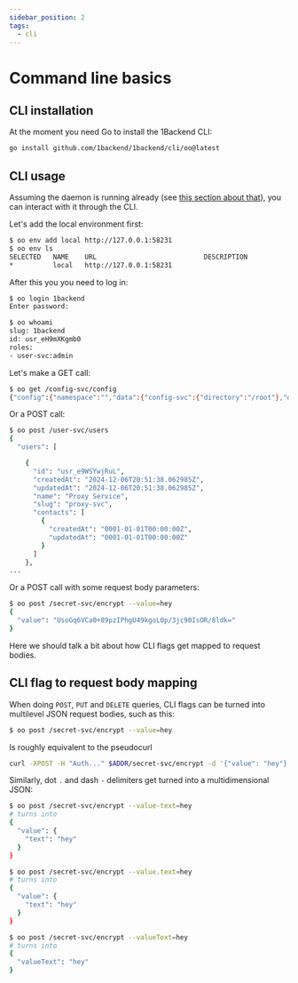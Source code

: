 ```yaml
---
sidebar_position: 2
tags:
  - cli
---
```


# Command line basics

## CLI installation

At the moment you need Go to install the 1Backend CLI:

```sh
go install github.com/1backend/1backend/cli/oo@latest
```

## CLI usage

Assuming the daemon is running already (see [this section about that](/docs/running-the-server/using#default-credentials)), you can interact with it through the CLI.

Let's add the local environment first:

```sh
$ oo env add local http://127.0.0.1:58231
$ oo env ls
SELECTED   NAME    URL                           DESCRIPTION
*          local   http://127.0.0.1:58231
```

After this you you need to log in:

```sh
$ oo login 1backend
Enter password:
```

```sh
$ oo whoami
slug: 1backend
id: usr_eH9mXKgmb0
roles:
- user-svc:admin
```

Let's make a GET call:

```sh
$ oo get /config-svc/config
{"config":{"namespace":"","data":{"config-svc":{"directory":"/root"},"download-svc":{"downloadFolder":"/root/downloads"},"model-svc":{"currentModelId":"huggingface/TheBloke/mistral-7b-instruct-v0.2.Q3_K_S.gguf"}}}}
```

Or a POST call:

```sh
$ oo post /user-svc/users
{
  "users": [

    {
      "id": "usr_e9WSYwjRuL",
      "createdAt": "2024-12-06T20:51:38.062985Z",
      "updatedAt": "2024-12-06T20:51:38.062985Z",
      "name": "Proxy Service",
      "slug": "proxy-svc",
      "contacts": [
        {
          "createdAt": "0001-01-01T00:00:00Z",
          "updatedAt": "0001-01-01T00:00:00Z"
        }
      ]
    },
...
```

Or a POST call with some request body parameters:

```sh
$ oo post /secret-svc/encrypt --value=hey
{
  "value": "UsoGq6VCa0+89pzIPhgU49kgoL0p/3jc90IsOR/8ldk="
}
```

Here we should talk a bit about how CLI flags get mapped to request bodies.

## CLI flag to request body mapping

When doing `POST`, `PUT` and `DELETE` queries, CLI flags can be turned into multilevel JSON request bodies, such as this:

```sh
$ oo post /secret-svc/encrypt --value=hey
```

Is roughly equivalent to the pseudocurl

```sh
curl -XPOST -H "Auth..." $ADDR/secret-svc/encrypt -d '{"value": "hey"}'
```

Similarly, dot `.` and dash `-` delimiters get turned into a multidimensional JSON:

```sh
$ oo post /secret-svc/encrypt --value-text=hey
# turns into
{
  "value": {
    "text": "hey"
  }
}
```

```sh
$ oo post /secret-svc/encrypt --value.text=hey
# turns into
{
  "value": {
    "text": "hey"
  }
}
```

```sh
$ oo post /secret-svc/encrypt --valueText=hey
# turns into
{
  "valueText": "hey"
}
```
